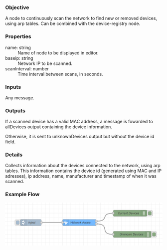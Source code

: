 ### Objective

A node to continuously scan the network to find new or removed devices,
using arp tables. Can be combined with the device-registry node.

### Properties

  <dl class="message-properties">
    <dt>name: string</dt>
    <dd>Name of node to be displayed in editor.</dd>
    <dt>baseip: string</dt>
    <dd>Network IP to be scanned.</dd>
    <dt>scanInterval: number</dt>
    <dd>Time interval between scans, in seconds.</dd>
  </dl>

### Inputs

  <dl class="message-properties">
    <p>Any message.</p>
  </dl>

### Outputs

  <dl class="message-properties">
    <p>
      If a scanned device has a valid MAC address, a message is fowarded to
      allDevices output containing the device information.
    </p>
    <p>
      Otherwise, it is sent to unknownDevices output but without the device id
      field.
    </p>
  </dl>

### Details

  <p>
    Collects information about the devices connected to the network, using arp
    tables. This information contains the device id (generated using MAC and IP
    adresses), ip address, name, manufacturer and timestamp of when it was
    scanned.
  </p>

### Example Flow

![](../samples/network-aware.png)
